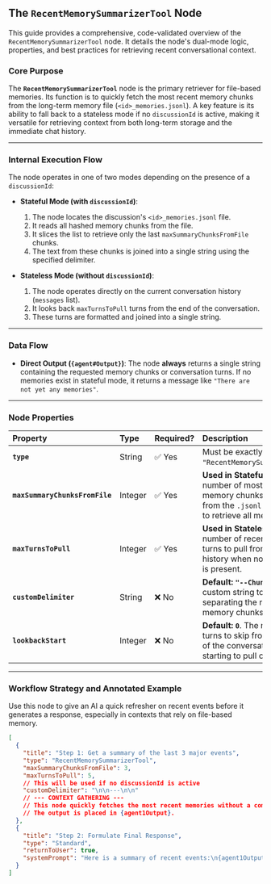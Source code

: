 ## The `RecentMemorySummarizerTool` Node

This guide provides a comprehensive, code-validated overview of the `RecentMemorySummarizerTool` node. It details the
node's dual-mode logic, properties, and best practices for retrieving recent conversational context.

### Core Purpose

The **`RecentMemorySummarizerTool`** node is the primary retriever for file-based memories. Its function is to quickly
fetch the most recent memory chunks from the long-term memory file (`<id>_memories.jsonl`). A key feature is its ability
to fall back to a stateless mode if no `discussionId` is active, making it versatile for retrieving context from both
long-term storage and the immediate chat history.

-----

### Internal Execution Flow

The node operates in one of two modes depending on the presence of a `discussionId`:

* **Stateful Mode (with `discussionId`)**:

    1. The node locates the discussion's `<id>_memories.jsonl` file.
    2. It reads all hashed memory chunks from the file.
    3. It slices the list to retrieve only the last `maxSummaryChunksFromFile` chunks.
    4. The text from these chunks is joined into a single string using the specified delimiter.

* **Stateless Mode (without `discussionId`)**:

    1. The node operates directly on the current conversation history (`messages` list).
    2. It looks back `maxTurnsToPull` turns from the end of the conversation.
    3. These turns are formatted and joined into a single string.

-----

### Data Flow

* **Direct Output (`{agent#Output}`)**: The node **always** returns a single string containing the requested memory
  chunks or conversation turns. If no memories exist in stateful mode, it returns a message like
  `"There are not yet any memories"`.

-----

### Node Properties

| Property                       | Type    | Required? | Description                                                                                                                                  |
|:-------------------------------|:--------|:----------|:---------------------------------------------------------------------------------------------------------------------------------------------|
| **`type`**                     | String  | ✅ Yes     | Must be exactly `"RecentMemorySummarizerTool"`.                                                                                              |
| **`maxSummaryChunksFromFile`** | Integer | ✅ Yes     | **Used in Stateful Mode.** The number of most recent memory chunks to retrieve from the `.jsonl` file. Set to `-1` to retrieve all memories. |
| **`maxTurnsToPull`**           | Integer | ✅ Yes     | **Used in Stateless Mode.** The number of recent conversation turns to pull from the chat history when no `discussionId` is present.         |
| **`customDelimiter`**          | String  | ❌ No      | **Default: `"--ChunkBreak--"`**. A custom string to use for separating the retrieved memory chunks or turns.                                 |
| **`lookbackStart`**            | Integer | ❌ No      | **Default: `0`**. The number of turns to skip from the very end of the conversation before starting to pull content.                         |

-----

### Workflow Strategy and Annotated Example

Use this node to give an AI a quick refresher on recent events before it generates a response, especially in contexts
that rely on file-based memory.

```json
[
  {
    "title": "Step 1: Get a summary of the last 3 major events",
    "type": "RecentMemorySummarizerTool",
    "maxSummaryChunksFromFile": 3,
    "maxTurnsToPull": 5,
    // This will be used if no discussionId is active
    "customDelimiter": "\n\n---\n\n"
    // --- CONTEXT GATHERING ---
    // This node quickly fetches the most recent memories without a complex search.
    // The output is placed in {agent1Output}.
  },
  {
    "title": "Step 2: Formulate Final Response",
    "type": "Standard",
    "returnToUser": true,
    "systemPrompt": "Here is a summary of recent events:\n{agent1Output}\n\nBased on these events, respond to the user's latest prompt: {chat_user_prompt_last_one}"
  }
]
```

